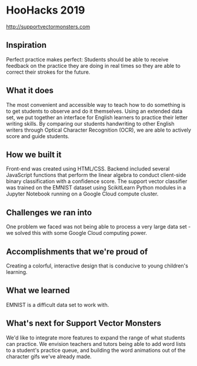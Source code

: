# HooHacks 2019

http://supportvectormonsters.com

## Inspiration
Perfect practice makes perfect: Students should be able to receive feedback on the practice they are doing in real times so they are able to correct their strokes for the future.

## What it does
The most convenient and accessible way to teach how to do something is to get students to observe and do it themselves. Using an extended data set, we put together an interface for English learners to practice their letter writing skills. By comparing our students handwriting to other English writers through Optical Character Recognition (OCR), we are able to actively score and guide students.

## How we built it
Front-end was created using HTML/CSS. Backend included several JavaScript functions that perform the linear algebra to conduct client-side binary classification with a confidence score. The support vector classifier was trained on the EMNIST dataset using ScikitLearn Python modules in a Jupyter Notebook running on a Google Cloud compute cluster.

## Challenges we ran into
One problem we faced was not being able to process a very large data set - we solved this with some Google Cloud computing power.

## Accomplishments that we're proud of
Creating a colorful, interactive design that is conducive to young children's learning.

## What we learned
EMNIST is a difficult data set to work with.

## What's next for Support Vector Monsters
We'd like to integrate more features to expand the range of what students can practice. We envision teachers and tutors being able to add word lists to a student's practice queue, and building the word animations out of the character gifs we've already made.
